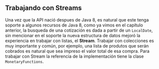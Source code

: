 ## Trabajando con Streams

Una vez que la API nació despues de Java 8, es natural que este tenga soporte a algunos recursos de Java 8, como ya vimos en el capítulo anterior, la busqueda de una cotización es dada a partir de un ```LocalDate```, sin mencionar en el soporte la nueva estructura de datos mejoró la experiencia en trabajar con listas, el **Stream**. Trabajar con colecciones es muy importante y común, por ejemplo, una lista de produtos que serán cobrados es natural que sea impreso el valor total de esa compra. Para trabajar con Stream la referencia de la implementación tiene la clase ```MonetaryFunctions```.

